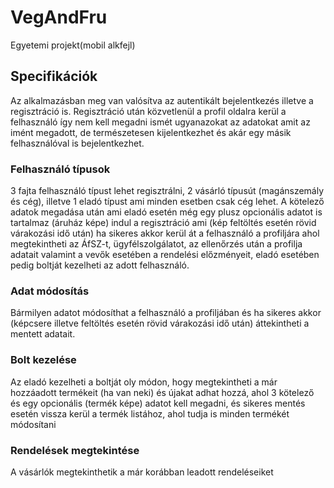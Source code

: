 # VegAndFru
Egyetemi projekt(mobil alkfejl)

## Specifikációk
Az alkalmazásban meg van valósítva az autentikált bejelentkezés illetve a regisztráció is.
Regisztráció után közvetlenül a profil oldalra kerül a felhasználó így nem kell megadni ismét ugyanazokat az adatokat amit az imént megadott, de természetesen kijelentkezhet és
akár egy másik felhasználóval is bejelentkezhet.

### Felhasználó típusok
3 fajta felhasználó típust lehet regisztrálni, 2 vásárló típusút (magánszemály és cég), illetve 1 eladó típust ami minden esetben csak cég lehet. 
A kötelező adatok megadása után ami eladó esetén még egy plusz opcionális adatot is tartalmaz (áruház képe) indul a regisztráció ami (kép feltöltés esetén rövid várakozási idő után) ha sikeres akkor kerül át a felhasználó a profiljára ahol megtekintheti az ÁfSZ-t, ügyfélszolgálatot, az ellenőrzés után a profilja adatait valamint a vevők esetében a rendelési előzményeit, eladó esetében pedig boltját kezelheti az adott felhasználó.

### Adat módosítás
Bármilyen adatot módosíthat a felhasználó a profiljában és ha sikeres akkor (képcsere illetve feltöltés esetén rövid várakozási idő után) áttekintheti a mentett adatait.

### Bolt kezelése
Az eladó kezelheti a boltját oly módon, hogy megtekintheti a már hozzáadott termékeit (ha van neki) és újakat adhat hozzá, ahol 3 kötelező és egy opcionális (termék képe) adatot kell megadni, és sikeres mentés esetén vissza kerül a termék listához, ahol tudja is minden termékét módosítani

### Rendelések megtekintése
A vásárlók megtekinthetik a már korábban leadott rendeléseiket

